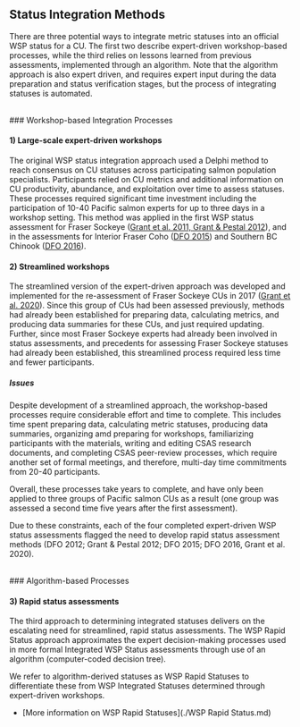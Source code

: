 ## Status Integration Methods

There are three potential ways to integrate metric statuses into an official WSP status for a CU. The first two describe expert-driven workshop-based processes, while the third relies on lessons learned from previous assessments, implemented through an algorithm. Note that the algorithm approach is also expert driven, and requires expert input during the data preparation and status verification stages, but the process of integrating statuses is automated. 

<br>
### Workshop-based Integration Processes

#### 1) Large-scale expert-driven workshops
The original WSP status integration approach used a Delphi method to reach consensus on CU statuses across participating salmon population specialists. Participants relied on CU metrics and additional information on CU productivity, abundance, and exploitation over time to assess statuses. These processes required significant time investment including the participation of 10-40 Pacific salmon experts for up to three days in a workshop setting. This method was applied in the first WSP status assessment for Fraser Sockeye ([Grant et al. 2011, Grant & Pestal 2012](./References.md)), and in the assessments for Interior 
Fraser Coho ([DFO 2015](./References.md)) and Southern BC Chinook ([DFO 2016](References.md)).

#### 2) Streamlined workshops 
The streamlined version of the expert-driven approach was developed and implemented for the re-assessment of Fraser Sockeye CUs in 2017 ([Grant et al. 2020](./References.md)). Since this group of CUs had been assessed previously, methods had already been established for preparing data, calculating metrics, and producing data summaries for these CUs, and just required updating. Further, since most Fraser Sockeye experts had already been involved in status assessments, and precedents for assessing Fraser Sockeye statuses had already been established, this streamlined process required less time and fewer participants.

##### Issues
Despite development of a streamlined approach, the workshop-based processes require considerable effort and time to complete. This includes time spent preparing data, calculating metric statuses, producing data summaries, organizing amd preparing for workshops, familiarizing participants with the materials, writing and editing CSAS research documents, and completing CSAS peer-review processes, which require another set of formal meetings, 
and therefore, multi-day time commitments from 20-40 participants. 

Overall, these processes take years to complete, and have only been applied to three groups of Pacific salmon CUs as a result (one group was assessed a second time five years after the first assessment).  

Due to these constraints, each of the four completed expert-driven WSP status assessments flagged the need to develop rapid status assessment methods (DFO 2012; Grant & Pestal 2012; DFO 2015; DFO 2016, Grant et al. 2020). 

<br>
### Algorithm-based Processes

#### 3) Rapid status assessments
The third approach to determining integrated statuses delivers on the escalating need for streamlined, rapid status assessments. The WSP Rapid Status approach approximates the expert decision-making processes used in more formal Integrated WSP Status assessments through use of an algorithm (computer-coded decision tree). 

We refer to algorithm-derived statuses as WSP Rapid Statuses to differentiate these from WSP Integrated Statuses determined through expert-driven workshops. 

- [More information on WSP Rapid Statuses](./WSP Rapid Status.md) 
